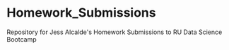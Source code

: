 # Homework_Submissions
Repository for Jess Alcalde's Homework Submissions to RU Data Science Bootcamp
